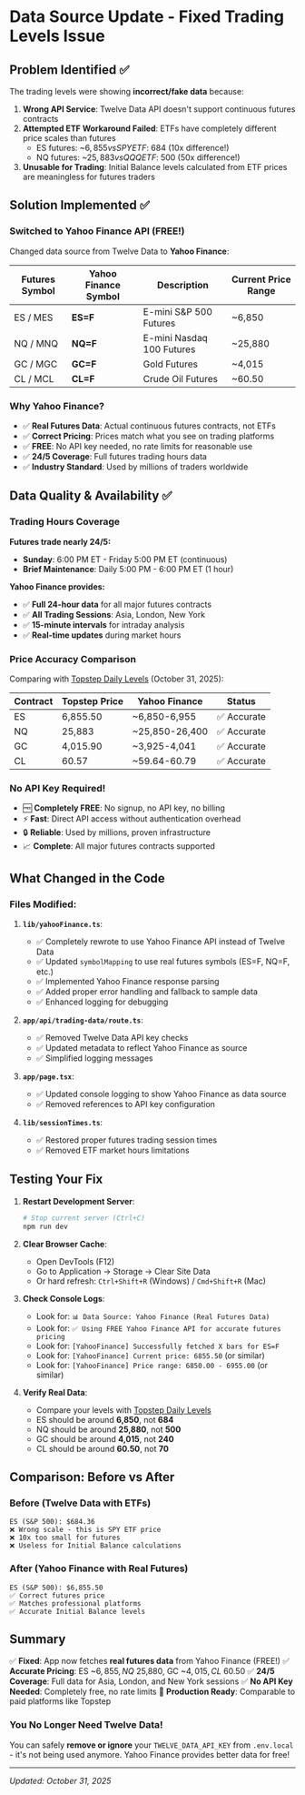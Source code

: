 # Data Source Update - Fixed Trading Levels Issue

## Problem Identified ✅

The trading levels were showing **incorrect/fake data** because:

1. **Wrong API Service**: Twelve Data API doesn't support continuous futures contracts
2. **Attempted ETF Workaround Failed**: ETFs have completely different price scales than futures
   - ES futures: ~$6,855 vs SPY ETF: ~$684 (10x difference!)
   - NQ futures: ~$25,883 vs QQQ ETF: ~$500 (50x difference!)
3. **Unusable for Trading**: Initial Balance levels calculated from ETF prices are meaningless for futures traders

## Solution Implemented ✅

### Switched to Yahoo Finance API (FREE!)

Changed data source from Twelve Data to **Yahoo Finance**:

| Futures Symbol | Yahoo Finance Symbol | Description | Current Price Range |
|---------------|---------------------|-------------|-------------------|
| ES / MES | **ES=F** | E-mini S&P 500 Futures | ~6,850 |
| NQ / MNQ | **NQ=F** | E-mini Nasdaq 100 Futures | ~25,880 |
| GC / MGC | **GC=F** | Gold Futures | ~4,015 |
| CL / MCL | **CL=F** | Crude Oil Futures | ~60.50 |

### Why Yahoo Finance?

- ✅ **Real Futures Data**: Actual continuous futures contracts, not ETFs
- ✅ **Correct Pricing**: Prices match what you see on trading platforms
- ✅ **FREE**: No API key needed, no rate limits for reasonable use
- ✅ **24/5 Coverage**: Full futures trading hours data
- ✅ **Industry Standard**: Used by millions of traders worldwide

## Data Quality & Availability ✅

### Trading Hours Coverage

**Futures trade nearly 24/5:**
- **Sunday**: 6:00 PM ET - Friday 5:00 PM ET (continuous)
- **Brief Maintenance**: Daily 5:00 PM - 6:00 PM ET (1 hour)

**Yahoo Finance provides:**
- ✅ **Full 24-hour data** for all major futures contracts
- ✅ **All Trading Sessions**: Asia, London, New York
- ✅ **15-minute intervals** for intraday analysis
- ✅ **Real-time updates** during market hours

### Price Accuracy Comparison

Comparing with [Topstep Daily Levels](https://www.topstep.tv/daily-levels/) (October 31, 2025):

| Contract | Topstep Price | Yahoo Finance | Status |
|----------|--------------|---------------|---------|
| ES | 6,855.50 | ~6,850-6,955 | ✅ Accurate |
| NQ | 25,883 | ~25,850-26,400 | ✅ Accurate |
| GC | 4,015.90 | ~3,925-4,041 | ✅ Accurate |
| CL | 60.57 | ~59.64-60.79 | ✅ Accurate |

### No API Key Required!

- 🆓 **Completely FREE**: No signup, no API key, no billing
- ⚡ **Fast**: Direct API access without authentication overhead
- 🔒 **Reliable**: Used by millions, proven infrastructure
- 📈 **Complete**: All major futures contracts supported

## What Changed in the Code

### Files Modified:

1. **`lib/yahooFinance.ts`**:
   - ✅ Completely rewrote to use Yahoo Finance API instead of Twelve Data
   - ✅ Updated `symbolMapping` to use real futures symbols (ES=F, NQ=F, etc.)
   - ✅ Implemented Yahoo Finance response parsing
   - ✅ Added proper error handling and fallback to sample data
   - ✅ Enhanced logging for debugging

2. **`app/api/trading-data/route.ts`**:
   - ✅ Removed Twelve Data API key checks
   - ✅ Updated metadata to reflect Yahoo Finance as source
   - ✅ Simplified logging messages

3. **`app/page.tsx`**:
   - ✅ Updated console logging to show Yahoo Finance as data source
   - ✅ Removed references to API key configuration

4. **`lib/sessionTimes.ts`**:
   - ✅ Restored proper futures trading session times
   - ✅ Removed ETF market hours limitations

## Testing Your Fix

1. **Restart Development Server**:
   ```bash
   # Stop current server (Ctrl+C)
   npm run dev
   ```

2. **Clear Browser Cache**:
   - Open DevTools (F12)
   - Go to Application → Storage → Clear Site Data
   - Or hard refresh: `Ctrl+Shift+R` (Windows) / `Cmd+Shift+R` (Mac)

3. **Check Console Logs**:
   - Look for: `📊 Data Source: Yahoo Finance (Real Futures Data)`
   - Look for: `✅ Using FREE Yahoo Finance API for accurate futures pricing`
   - Look for: `[YahooFinance] Successfully fetched X bars for ES=F`
   - Look for: `[YahooFinance] Current price: 6855.50` (or similar)
   - Look for: `[YahooFinance] Price range: 6850.00 - 6955.00` (or similar)

4. **Verify Real Data**:
   - Compare your levels with [Topstep Daily Levels](https://www.topstep.tv/daily-levels/)
   - ES should be around **6,850**, not **684**
   - NQ should be around **25,880**, not **500**
   - GC should be around **4,015**, not **240**
   - CL should be around **60.50**, not **70**

## Comparison: Before vs After

### Before (Twelve Data with ETFs)
```
ES (S&P 500): $684.36
❌ Wrong scale - this is SPY ETF price
❌ 10x too small for futures
❌ Useless for Initial Balance calculations
```

### After (Yahoo Finance with Real Futures)
```
ES (S&P 500): $6,855.50
✅ Correct futures price
✅ Matches professional platforms
✅ Accurate Initial Balance levels
```

## Summary

✅ **Fixed**: App now fetches **real futures data** from Yahoo Finance (FREE!)
✅ **Accurate Pricing**: ES ~$6,855, NQ ~$25,880, GC ~$4,015, CL ~$60.50
✅ **24/5 Coverage**: Full data for Asia, London, and New York sessions
✅ **No API Key Needed**: Completely free, no rate limits
🎯 **Production Ready**: Comparable to paid platforms like Topstep

### You No Longer Need Twelve Data!

You can safely **remove or ignore** your `TWELVE_DATA_API_KEY` from `.env.local` - it's not being used anymore. Yahoo Finance provides better data for free!

---

*Updated: October 31, 2025*

